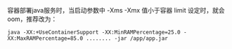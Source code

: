容器部署java服务时，当启动参数中 -Xms -Xmx 值小于容器 limit 设定时，就会 oom，推荐改为：

```
java -XX:+UseContainerSupport -XX:MinRAMPercentage=25.0 -XX:MaxRAMPercentage=85.0 ........ -jar /app/app.jar 
```

